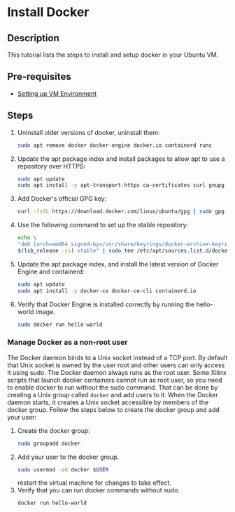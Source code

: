 # Install Docker
## Description
This tutorial lists the steps to install and setup docker in your Ubuntu VM.

## Pre-requisites
- [Setting up VM Environment](../virtual_machine_setup/tutorial.md)

## Steps
1. Uninstall older versions of docker, uninstall them:
    ```bash
    sudo apt remove docker docker-engine docker.io containerd runc
    ```
2. Update the apt package index and install packages to allow apt to use a repository over HTTPS:
    ```bash
    sudo apt update
    sudo apt install -y apt-transport-https ca-certificates curl gnupg lsb-release
    ```
3. Add Docker's official GPG key:
    ```bash
    curl -fsSL https://download.docker.com/linux/ubuntu/gpg | sudo gpg --dearmor -o /usr/share/keyrings/docker-archive-keyring.gpg
    ```
4. Use the following command to set up the stable repository:
    ```bash
    echo \
    "deb [arch=amd64 signed-by=/usr/share/keyrings/docker-archive-keyring.gpg] https://download.docker.com/linux/ubuntu \
    $(lsb_release -cs) stable" | sudo tee /etc/apt/sources.list.d/docker.list > /dev/null
    ```
5. Update the apt package index, and install the latest version of Docker Engine and containerd:
    ```bash
    sudo apt update
    sudo apt install -y docker-ce docker-ce-cli containerd.io
    ```
6. Verify that Docker Engine is installed correctly by running the hello-world image.
    ```bash
    sudo docker run hello-world
    ```

### Manage Docker as a non-root user
The Docker daemon binds to a Unix socket instead of a TCP port. By default that Unix socket is owned by the user root and other users can only access it using sudo. The Docker daemon always runs as the root user. Some Xilinx scripts that launch docker containers cannot run as root user, so you need to enable docker to run without the sudo command. That can be done by creating a Unix group called `docker` and add users to it. When the Docker daemon starts, it creates a Unix socket accessible by members of the docker group. Follow the steps below to create the docker group and add your user:

1. Create the docker group:
    ```bash
    sudo groupadd docker
    ```
2. Add your user to the docker group.
    ```bash
    sudo usermod -aG docker $USER
    ```
    restart the virtual machine for changes to take effect.
3. Verify that you can run docker commands without sudo.
    ```bash
    docker run hello-world
    ```
